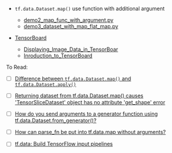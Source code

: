 * `tf.data.Dataset.map()` use function with additional argument
    * [demo2_map_func_with_argument.py](./data/codes/demo2_map_func_with_argument.py)
    * [demo3_dataset_with_map_flat_map.py](./data/codes/demo3_dataset_with_map_flat_map.py)
    
* [TensorBoard](TensorBoard/)
    * [Displaying_Image_Data_in_TensorBoar](TensorBoard/Displaying_Image_Data_in_TensorBoard.md)
    * [Inroduction_to_TensorBoard](TensorBoard/Inroduction_to_TensorBoard.md)

To Read:
- [ ] [Difference between `tf.data.Dataset.map()` and `tf.data.Dataset.apply()`](https://stackoverflow.com/questions/47091726/difference-between-tf-data-dataset-map-and-tf-data-dataset-apply)
- [ ] [Returning dataset from tf.data.Dataset.map() causes 'TensorSliceDataset' object has no attribute 'get_shape' error](https://stackoverflow.com/questions/50809257/returning-dataset-from-tf-data-dataset-map-causes-tensorslicedataset-object)
- [ ] [How do you send arguments to a generator function using tf.data.Dataset.from_generator()?](https://stackoverflow.com/questions/52443273/how-do-you-send-arguments-to-a-generator-function-using-tf-data-dataset-from-gen)
- [ ] [How can parse_fn be put into tf.data.map without arguments? ](https://github.com/tensorflow/tensorflow/issues/23322)
- [ ] [tf.data: Build TensorFlow input pipelines](https://s0www0tensorflow0org.icopy.site/guide/data)


